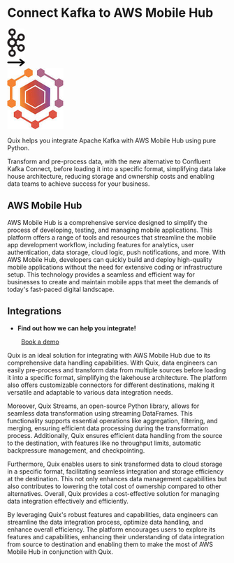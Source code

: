 # Connect Kafka to AWS Mobile Hub

<div class="connect-images cards blog-grid-card" markdown>
<div>
<img src="../images/kafka_logo.png" width="40px" />
</div>
<div>
<img src="../images/arrow.svg" width="40px" />
</div>
<div>
<img src="./images/aws-mobile-hub_1.jpg" />
</div>
</div>

Quix helps you integrate Apache Kafka with AWS Mobile Hub using pure Python.

Transform and pre-process data, with the new alternative to Confluent Kafka Connect, before loading it into a specific format, simplifying data lake house architecture, reducing storage and ownership costs and enabling data teams to achieve success for your business.

## AWS Mobile Hub

AWS Mobile Hub is a comprehensive service designed to simplify the process of developing, testing, and managing mobile applications. This platform offers a range of tools and resources that streamline the mobile app development workflow, including features for analytics, user authentication, data storage, cloud logic, push notifications, and more. With AWS Mobile Hub, developers can quickly build and deploy high-quality mobile applications without the need for extensive coding or infrastructure setup. This technology provides a seamless and efficient way for businesses to create and maintain mobile apps that meet the demands of today's fast-paced digital landscape.

## Integrations

<div class="grid cards" markdown>

- __Find out how we can help you integrate!__

    <a class="md-button md-button--primary" href="https://share.hsforms.com/1iW0TmZzKQMChk0lxd_tGiw4yjw2?__hstc=175542013.2303933fbd746c0ac86d9ccbe9bc9100.1728383268831.1729603416735.1729620918855.31&__hssc=175542013.1.1729620918855&__hsfp=2132701734" target="_blank" style="margin:.5rem;">Book a demo</a>

</div>


Quix is an ideal solution for integrating with AWS Mobile Hub due to its comprehensive data handling capabilities. With Quix, data engineers can easily pre-process and transform data from multiple sources before loading it into a specific format, simplifying the lakehouse architecture. The platform also offers customizable connectors for different destinations, making it versatile and adaptable to various data integration needs.

Moreover, Quix Streams, an open-source Python library, allows for seamless data transformation using streaming DataFrames. This functionality supports essential operations like aggregation, filtering, and merging, ensuring efficient data processing during the transformation process. Additionally, Quix ensures efficient data handling from the source to the destination, with features like no throughput limits, automatic backpressure management, and checkpointing.

Furthermore, Quix enables users to sink transformed data to cloud storage in a specific format, facilitating seamless integration and storage efficiency at the destination. This not only enhances data management capabilities but also contributes to lowering the total cost of ownership compared to other alternatives. Overall, Quix provides a cost-effective solution for managing data integration effectively and efficiently.

By leveraging Quix's robust features and capabilities, data engineers can streamline the data integration process, optimize data handling, and enhance overall efficiency. The platform encourages users to explore its features and capabilities, enhancing their understanding of data integration from source to destination and enabling them to make the most of AWS Mobile Hub in conjunction with Quix.

